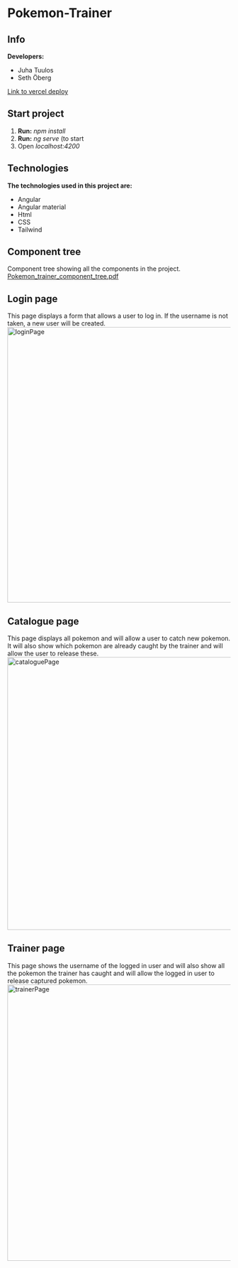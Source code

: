 # Pokemon-Trainer

## Info

**Developers:**
* Juha Tuulos
* Seth Öberg

[Link to vercel deploy](https://angular-pokemon-deployment-dkav1lp6h-jmtuulos.vercel.app/) 

## Start project

1. **Run:** *npm install* 
2. **Run:** *ng serve* (to start 
3. Open *localhost:4200*

## Technologies

**The technologies used in this project are:** 
* Angular 
* Angular material
* Html
* CSS
* Tailwind 


## Component tree
Component tree showing all the components in the project.
[Pokemon_trainer_component_tree.pdf](https://github.com/jmtuulos/Pokemon-Trainer/files/10663191/Pokemon_trainer_component_tree.pdf)


## Login page

This page displays a form that allows a user to log in. If the username is not taken, a new user will be created. 
<img width="620" alt="loginPage" src="https://user-images.githubusercontent.com/48513637/216978988-62db97b6-23fe-4018-9718-83cbe280d27a.png">


## Catalogue page

This page displays all pokemon and will allow a user to catch new pokemon. It will also show which pokemon are already caught by the trainer and will allow the user to release these. 
<img width="614" alt="cataloguePage" src="https://user-images.githubusercontent.com/48513637/216979003-5674d3dc-be14-4d67-a574-0f6d6a836dcf.png">


## Trainer page

This page shows the username of the logged in user and will also show all the pokemon the trainer has caught and will allow the logged in user to release captured pokemon. 
<img width="622" alt="trainerPage" src="https://user-images.githubusercontent.com/48513637/216979034-aa38c536-c116-47d1-9c05-1144be519718.png">

